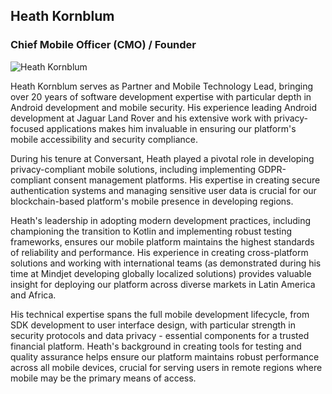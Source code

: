 ## Heath Kornblum
### Chief Mobile Officer (CMO) / Founder

![Heath Kornblum](https://thegivehub.com/img/heath.jpg#bio-pic)

Heath Kornblum serves as Partner and Mobile Technology Lead, bringing over 20 years of software development expertise with particular depth in Android development and mobile security. His experience leading Android development at Jaguar Land Rover and his extensive work with privacy-focused applications makes him invaluable in ensuring our platform's mobile accessibility and security compliance.

During his tenure at Conversant, Heath played a pivotal role in developing privacy-compliant mobile solutions, including implementing GDPR-compliant consent management platforms. His expertise in creating secure authentication systems and managing sensitive user data is crucial for our blockchain-based platform's mobile presence in developing regions.

Heath's leadership in adopting modern development practices, including championing the transition to Kotlin and implementing robust testing frameworks, ensures our mobile platform maintains the highest standards of reliability and performance. His experience in creating cross-platform solutions and working with international teams (as demonstrated during his time at Mindjet developing globally localized solutions) provides valuable insight for deploying our platform across diverse markets in Latin America and Africa.

His technical expertise spans the full mobile development lifecycle, from SDK development to user interface design, with particular strength in security protocols and data privacy - essential components for a trusted financial platform. Heath's background in creating tools for testing and quality assurance helps ensure our platform maintains robust performance across all mobile devices, crucial for serving users in remote regions where mobile may be the primary means of access.
